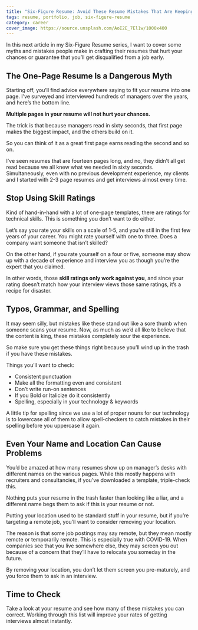 ```yaml
---
title: "Six-Figure Resume: Avoid These Resume Mistakes That Are Keeping You From Getting Interviewed"
tags: resume, portfolio, job, six-figure-resume
category: career
cover_image: https://source.unsplash.com/AoI2E_7El1w/1000x400
---
```


In this next article in my Six-Figure Resume series, I want to cover some myths and mistakes people make in crafting their resumes that hurt your chances or guarantee that you’ll get disqualified from a job early.

## The One-Page Resume Is a Dangerous Myth

Starting off, you’ll find advice everywhere saying to fit your resume into one page. I’ve surveyed and interviewed hundreds of managers over the years, and here’s the bottom line.

**Multiple pages in your resume will not hurt your chances.**

The trick is that because managers read in sixty seconds, that first page makes the biggest impact, and the others build on it.

So you can think of it as a great first page earns reading the second and so on.

I’ve seen resumes that are fourteen pages long, and no, they didn’t all get read because we all knew what we needed in sixty seconds. Simultaneously, even with no previous development experience, my clients and I started with 2-3 page resumes and get interviews almost every time.

## Stop Using Skill Ratings

Kind of hand-in-hand with a lot of one-page templates, there are ratings for technical skills. This is something you don’t want to do either.

Let’s say you rate your skills on a scale of 1-5, and you’re still in the first few years of your career. You might rate yourself with one to three. Does a company want someone that isn’t skilled?

On the other hand, if you rate yourself on a four or five, someone may show up with a decade of experience and interview you as though you’re the expert that you claimed.

In other words, those **skill ratings only work against you**, and since your rating doesn’t match how your interview views those same ratings, it’s a recipe for disaster.

##  Typos, Grammar, and Spelling

It may seem silly, but mistakes like these stand out like a sore thumb when someone scans your resume. Now, as much as we’d all like to believe that the content is king, these mistakes completely sour the experience.

So make sure you get these things right because you’ll wind up in the trash if you have these mistakes.

Things you’ll want to check:

* Consistent punctuation
* Make all the formatting even and consistent
* Don’t write run-on sentences
* If you Bold or Italicize do it consistently
* Spelling, especially in your technology & keywords

A little tip for spelling since we use a lot of proper nouns for our technology is to lowercase all of them to allow spell-checkers to catch mistakes in their spelling before you uppercase it again.

## Even Your Name and Location Can Cause Problems

You’d be amazed at how many resumes show up on manager’s desks with different names on the various pages. While this mostly happens with recruiters and consultancies, if you’ve downloaded a template, triple-check this.

Nothing puts your resume in the trash faster than looking like a liar, and a different name begs them to ask if this is your resume or not.

Putting your location used to be standard stuff in your resume, but if you’re targeting a remote job, you’ll want to consider removing your location.

The reason is that some job postings may say remote, but they mean mostly remote or temporarily remote. This is especially true with COVID-19. When companies see that you live somewhere else, they may screen you out because of a concern that they’ll have to relocate you someday in the future.

By removing your location, you don’t let them screen you pre-maturely, and you force them to ask in an interview.

## Time to Check

Take a look at your resume and see how many of these mistakes you can correct. Working through this list will improve your rates of getting interviews almost instantly.
